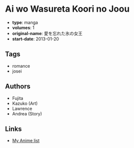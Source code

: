 # Ai wo Wasureta Koori no Joou

-   **type**: manga
-   **volumes**: 1
-   **original-name**: 愛を忘れた氷の女王
-   **start-date**: 2013-01-20

## Tags

-   romance
-   josei

## Authors

-   Fujita
-   Kazuko (Art)
-   Lawrence
-   Andrea (Story)

## Links

-   [My Anime list](https://myanimelist.net/manga/73225/Ai_wo_Wasureta_Koori_no_Joou)
